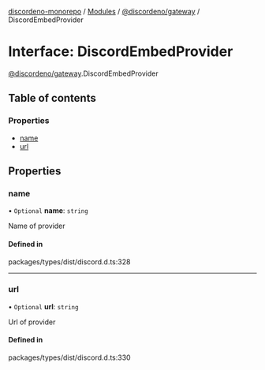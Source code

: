 [discordeno-monorepo](../README.md) / [Modules](../modules.md) / [@discordeno/gateway](../modules/discordeno_gateway.md) / DiscordEmbedProvider

# Interface: DiscordEmbedProvider

[@discordeno/gateway](../modules/discordeno_gateway.md).DiscordEmbedProvider

## Table of contents

### Properties

- [name](discordeno_gateway.DiscordEmbedProvider.md#name)
- [url](discordeno_gateway.DiscordEmbedProvider.md#url)

## Properties

### name

• `Optional` **name**: `string`

Name of provider

#### Defined in

packages/types/dist/discord.d.ts:328

---

### url

• `Optional` **url**: `string`

Url of provider

#### Defined in

packages/types/dist/discord.d.ts:330
